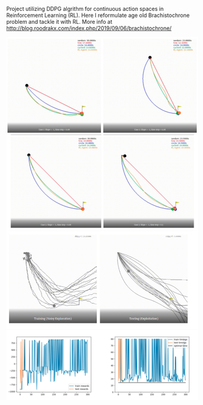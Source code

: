 Project utilizing DDPG algrithm for continuous action spaces in Reinforcement Learning (RL). Here I reformulate age old Brachistochrone problem and tackle it with RL. More info at http://blog.roodrakx.com/index.php/2019/09/06/brachistochrone/

![png](imgs/result0.png)
![png](imgs/result1.png)
![png](imgs/result2.png)
![png](imgs/result3.png)
